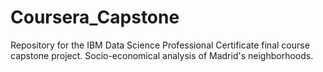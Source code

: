 # Coursera_Capstone
Repository for the IBM Data Science Professional Certificate final course capstone project. Socio-economical analysis of Madrid's neighborhoods.

